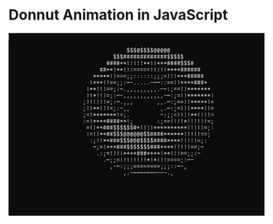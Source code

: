 # Donnut Animation in JavaScript


![Donnut Animation in JavaScript](https://github.com/sp4r1ng/Donnut/blob/main/174855.png?raw=true)
